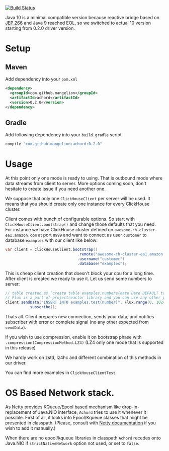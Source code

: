 [![Build Status](https://travis-ci.org/Mangelion/achord.svg?branch=master)](https://travis-ci.org/Mangelion/achord)

Java 10 is a minimal compatible version because reactive bridge based on [JEP 266](http://openjdk.java.net/jeps/266)
and Java 9 reached EOL, so we switched to actual 10 version starting from 0.2.0 driver version.

# Setup
## Maven

Add dependency into your `pom.xml`
```xml
<dependency>
  <groupId>com.github.mangelion</groupId>
  <artifactId>achord</artifactId>
  <version>0.2.0</version>
</dependency>
```

## Gradle

Add following dependency into your `build.gradle` script
```groovy
compile "com.github.mangelion:achord:0.2.0"
```

# Usage

At this point only one mode is ready to using. That is outbound mode where data streams from client to server.
More options coming soon, don't hesitate to create issue if you need another one.

We suppose that only one `ClickHouseClient` per server will be used. It means that you should create only one instance for every ClickHouse cluster.

Client comes with bunch of configurable options. So start with `ClickHouseClient.bootstrap()` and change those defaults that you need.
For instance we have ClickHouse cluster defined on `awesome-ch-cluster-ea1.amazon.com` at port `8999` and want to connect as user  `customer` to database `examples` with our client like below:
```java
var client = ClickHouseClient.bootstrap()
                                .remote("awesome-ch-cluster-ea1.amazon.com", 8999)
                                .username("customer")
                                .database("examples");
```

This is cheap client creation that doesn't block your cpu for a long time.
After client is created we ready to use it. Let us send some numbers to server:
```java
// table created as `create table examples.numbers(date Date DEFAULT toDate(now()), number UInt32 number)`  
// Flux is a part of projectreactor library and you can use any other provider like akka-streams, rxjava2, and so on  
client.sendData("INSERT INTO examples.test(number)", Flux.range(0, 1024).map(i -> new Object[] { i }))
          .subscribe();
```
Thats all. Client prepares new connection, sends your data, and notifies subscriber with error or complete signal (no any other expected from `sendData`).

If you wish to use compression, enable it on bootstrap phase with `.compression(CompressionMethod.LZ4)` (LZ4 only one mode that is supported in this release)

We hardly work on zstd, lz4hc and different combination of this methods in our driver.

You can find more examples in `ClickHouseClientTest`.

# OS Based Network stack.

As Netty provides KQueue/Epool based mechanism like drop-in-replacement of Java.NIO interface, `Achord` tries to use it whenever it possible.
First of all, it looks into Epool/Kqueue classes that might be presented in classpath. (Please, consult with [Netty documentation](https://netty.io/wiki/native-transports.html#wiki-h3-2) if you wish to add it manually.)

When there are no epool/kqueue libraries in classpath `Achord` recedes onto Java.NIO if  `strictNativeNetwork` option not used, or set to `false`.

